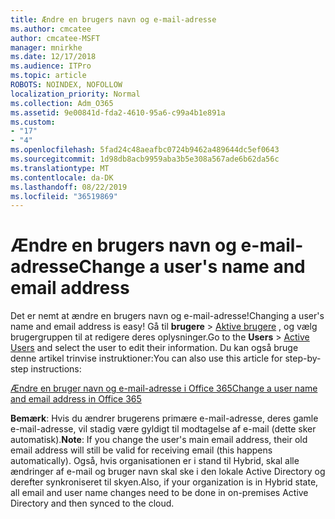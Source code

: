 ```yaml
---
title: Ændre en brugers navn og e-mail-adresse
ms.author: cmcatee
author: cmcatee-MSFT
manager: mnirkhe
ms.date: 12/17/2018
ms.audience: ITPro
ms.topic: article
ROBOTS: NOINDEX, NOFOLLOW
localization_priority: Normal
ms.collection: Adm_O365
ms.assetid: 9e00841d-fda2-4610-95a6-c99a4b1e891a
ms.custom:
- "17"
- "4"
ms.openlocfilehash: 5fad24c48aeafbc0724b9462a489644dc5ef0643
ms.sourcegitcommit: 1d98db8acb9959aba3b5e308a567ade6b62da56c
ms.translationtype: MT
ms.contentlocale: da-DK
ms.lasthandoff: 08/22/2019
ms.locfileid: "36519869"
---
```

# <a name="change-a-users-name-and-email-address"></a><span data-ttu-id="a7e34-102">Ændre en brugers navn og e-mail-adresse</span><span class="sxs-lookup"><span data-stu-id="a7e34-102">Change a user's name and email address</span></span>

<span data-ttu-id="a7e34-103">Det er nemt at ændre en brugers navn og e-mail-adresse!</span><span class="sxs-lookup"><span data-stu-id="a7e34-103">Changing a user's name and email address is easy!</span></span> <span data-ttu-id="a7e34-104">Gå til **brugere** \> [Aktive brugere](https://go.microsoft.com/fwlink/p/?linkid=834822) , og vælg brugergruppen til at redigere deres oplysninger.</span><span class="sxs-lookup"><span data-stu-id="a7e34-104">Go to the **Users** \> [Active Users](https://go.microsoft.com/fwlink/p/?linkid=834822) and select the user to edit their information.</span></span> <span data-ttu-id="a7e34-105">Du kan også bruge denne artikel trinvise instruktioner:</span><span class="sxs-lookup"><span data-stu-id="a7e34-105">You can also use this article for step-by-step instructions:</span></span>
  
[<span data-ttu-id="a7e34-106">Ændre en bruger navn og e-mail-adresse i Office 365</span><span class="sxs-lookup"><span data-stu-id="a7e34-106">Change a user name and email address in Office 365</span></span>](https://docs.microsoft.com/office365/admin/add-users/change-a-user-name-and-email-address)
  
 <span data-ttu-id="a7e34-107">**Bemærk**: Hvis du ændrer brugerens primære e-mail-adresse, deres gamle e-mail-adresse, vil stadig være gyldigt til modtagelse af e-mail (dette sker automatisk).</span><span class="sxs-lookup"><span data-stu-id="a7e34-107">**Note**: If you change the user's main email address, their old email address will still be valid for receiving email (this happens automatically).</span></span> <span data-ttu-id="a7e34-108">Også, hvis organisationen er i stand til Hybrid, skal alle ændringer af e-mail og bruger navn skal ske i den lokale Active Directory og derefter synkroniseret til skyen.</span><span class="sxs-lookup"><span data-stu-id="a7e34-108">Also, if your organization is in Hybrid state, all email and user name changes need to be done in on-premises Active Directory and then synced to the cloud.</span></span>